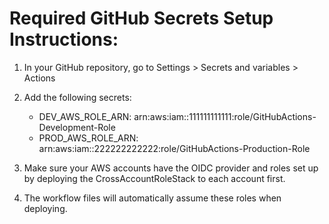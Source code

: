 # Required GitHub Secrets Setup Instructions:

1. In your GitHub repository, go to Settings > Secrets and variables > Actions

2. Add the following secrets:
    - DEV_AWS_ROLE_ARN: arn:aws:iam::111111111111:role/GitHubActions-Development-Role
    - PROD_AWS_ROLE_ARN: arn:aws:iam::222222222222:role/GitHubActions-Production-Role

3. Make sure your AWS accounts have the OIDC provider and roles set up by deploying
   the CrossAccountRoleStack to each account first.

4. The workflow files will automatically assume these roles when deploying.